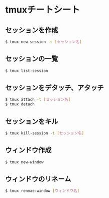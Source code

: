 # tmuxチートシート


## セッションを作成

```sh
$ tmux new-session -s [セッション名]
```


## セッションの一覧

```sh
$ tmux list-session
```


## セッションをデタッチ、アタッチ

```sh
$ tmux attach -t [セッション名]
$ tmux detach
```


## セッションをキル

```sh
$ tmux kill-session -t [セッション名]
```


## ウィンドウ作成

```sh
$ tmux new-window
```


## ウィンドウのリネーム

```sh
$ tmux renmae-window [ウィンドウ名]
```

